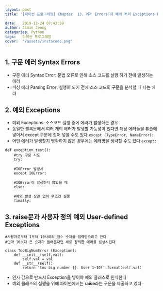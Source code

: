 ```yaml
---
layout: post
title: '[파이썬 프로그래밍] Chapter  13. 에러 Errors 와 예외 처리 Exceptions Handling
'
date:   2019-12-24 07:43:59
author: Jimin Jeong
categories: Python
tags:	파이썬 프로그래밍
cover:  "/assets/instacode.png"
---
```


## 1. 구문 에러 Syntax Errors
- 구문 에러 Syntax Error: 문법 오류로 인해 소스 코드를 실행 하기 전에 발생하는 에러 
- 파싱 에러 Parsing Error: 실행이 되기 전에 소스 코드의 구문을 분석할 때 나는 에러

## 2. 예외 Exceptions
- 예외 Exceptions: 소스코드 실행 중에 에러가 발생하는 경우
- 동일한 블록문에서 여러 개의 에러가 발생할 가능성이 있다면 해당 에러들을 튜플에 넣어서 except 구문에 집어 넣을 수도 있다
`except (TypeError, NameError):`
- 어떤 에러가 발생할지 명확하지 않은 경우에는 에러명을 생략할 수도 있다
`except: `

```
def exception_test():
	#try 구문 시도
	try:
		
	#IOError 발생시
	except IOError:
		
	#IOError이 발생하지 않았을 때
	else:
		
	#예외 발생 상관 없이 무조건 실행
	finally:
```

## 3. raise문과 사용자 정의 예외 User-defined Exceptions
```
#사용자로부터 1부터 10사이의 정수 숫자를 입력받으려고 한다
#만약 10보다 큰 숫자가 들어온다면 새로 정의한 에러를 발생시킨다

class TooBigNumError (Exception):
	def __init__(self,val):
		self.val = val
	def __str__(self):
		return 'too big number {}. User 1~10!'.format(self.val)
```
- 인자 값으로 반드시 Exception을 넣어야 예외 클래스로 인식한다
- 예외 클래스의 실행을 위해 파이썬에서는 **raise**라는 구문을 제공하고 있다
